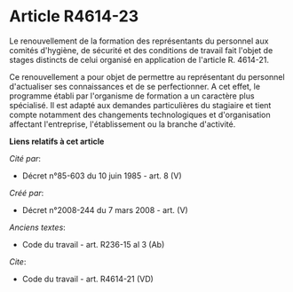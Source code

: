 # Article R4614-23

Le renouvellement de la formation des représentants du personnel aux comités d'hygiène, de sécurité et des conditions de
travail fait l'objet de stages distincts de celui organisé en application de l'article R. 4614-21. 

Ce renouvellement a pour objet de permettre au représentant du personnel d'actualiser ses connaissances et de se
perfectionner. A cet effet, le programme établi par l'organisme de formation a un caractère plus spécialisé. Il est adapté
aux demandes particulières du stagiaire et tient compte notamment des changements technologiques et d'organisation affectant
l'entreprise, l'établissement ou la branche d'activité.

**Liens relatifs à cet article**

_Cité par_:

  - Décret n°85-603 du 10 juin 1985 - art. 8 (V)

_Créé par_:

  - Décret n°2008-244 du 7 mars 2008 - art. (V)

_Anciens textes_:

  - Code du travail - art. R236-15 al 3 (Ab)

_Cite_:

  - Code du travail - art. R4614-21 (VD)
